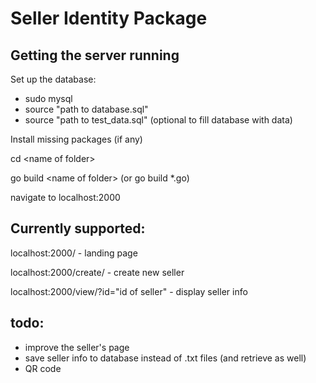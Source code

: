 # Seller Identity Package

## Getting the server running
Set up the database:
- sudo mysql
- source "path to database.sql"
- source "path to test_data.sql" (optional to fill database with data)

Install missing packages (if any) 

cd \<name of folder>

go build \<name of folder> (or go build *.go)

navigate to localhost:2000

## Currently supported:
localhost:2000/ - landing page

localhost:2000/create/ - create new seller

localhost:2000/view/?id="id of seller" - display seller info

## todo:
- improve the seller's page
- save seller info to database instead of .txt files (and retrieve as well)
- QR code